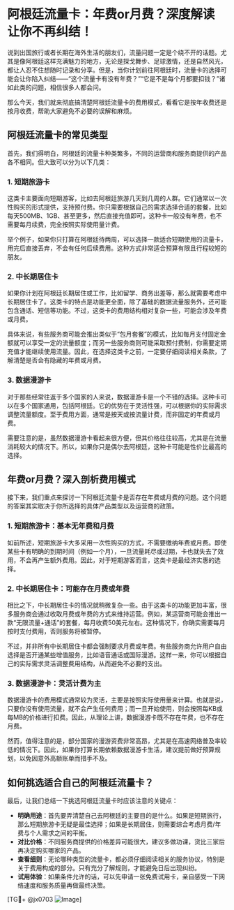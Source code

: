 # 阿根廷流量卡：年费or月费？深度解读让你不再纠结！

说到出国旅行或者长期在海外生活的朋友们，流量问题一定是个绕不开的话题。尤其是像阿根廷这样充满魅力的地方，无论是探戈舞步、足球激情，还是自然风光，都让人忍不住想随时记录和分享。但是，当你计划前往阿根廷时，流量卡的选择可能会让你陷入纠结——“这个流量卡有没有年费？”“它是不是每个月都要扣钱？”诸如此类的问题，相信很多人都会问。

那么今天，我们就来彻底搞清楚阿根廷流量卡的费用模式，看看它是按年收费还是按月收费，帮助大家避免不必要的误解和麻烦。

## 阿根廷流量卡的常见类型

首先，我们得明白，阿根廷的流量卡种类繁多，不同的运营商和服务商提供的产品各不相同。但大致可以分为以下几类：

### 1. 短期旅游卡
这类卡主要面向短期游客，比如去阿根廷旅游几天到几周的人群。它们通常以一次性购买的形式提供，支持预付费。你只需要根据自己的需求选择合适的套餐，比如每天500MB、1GB、甚至更多，然后直接充值即可。这种卡一般没有年费，也不需要每月续费，完全按照实际使用量计费。

举个例子，如果你只打算在阿根廷待两周，可以选择一款适合短期使用的流量卡，用完后直接丢弃，不会有任何后续费用。这种方式非常适合预算有限且行程较短的朋友。

### 2. 中长期居住卡
如果你计划在阿根廷长期居住或工作，比如留学、商务出差等，那么就需要考虑中长期居住卡了。这类卡的特点是功能更全面，除了基础的数据流量服务外，还可能包含通话、短信等功能。不过，这类卡的费用结构相对复杂一些，可能会涉及年费或月费。

具体来说，有些服务商可能会推出类似于“包月套餐”的模式，比如每月支付固定金额就可以享受一定的流量额度；而另一些服务商则可能采取预付费制，你需要定期充值才能继续使用流量。因此，在选择这类卡之前，一定要仔细阅读相关条款，了解清楚是否会有隐藏的年费或月费。

### 3. 数据漫游卡
对于那些经常往返于多个国家的人来说，数据漫游卡是一个不错的选择。这种卡可以在多个国家通用，包括阿根廷。它的优势在于灵活性强，可以根据你的实际需求调整流量额度。至于费用方面，通常是按天或按流量计费，而非固定的年费或月费。

需要注意的是，虽然数据漫游卡看起来很方便，但其价格往往较高，尤其是在流量消耗较大的情况下。所以，如果你只是偶尔去阿根廷，这种卡可能是性价比最高的选择。

## 年费or月费？深入剖析费用模式

接下来，我们重点来探讨一下阿根廷流量卡是否存在年费或月费的问题。这个问题的答案其实取决于你所选择的具体产品类型以及运营商的政策。

### 1. 短期旅游卡：基本无年费和月费
如前所述，短期旅游卡大多采用一次性购买的方式，不需要缴纳年费或月费。即使某些卡有明确的到期时间（例如一个月），一旦流量耗尽或过期，卡也就失去了效用，不会再产生额外费用。因此，对于短期游客而言，这类卡是最经济实惠的选择。

### 2. 中长期居住卡：可能存在月费或年费
相比之下，中长期居住卡的情况就稍微复杂一些。由于这类卡的功能更加丰富，很多服务商会通过收取月费或年费的方式来维持运营。例如，某运营商可能会推出一款“无限流量+通话”的套餐，每月收费50美元左右。这种情况下，你确实需要每月按时支付费用，否则服务将被暂停。

不过，并非所有中长期居住卡都会强制要求月费或年费。有些服务商允许用户自由选择是否开通某些增值服务，比如语音通话或国际漫游。这样一来，你可以根据自己的实际需求灵活调整费用结构，从而避免不必要的支出。

### 3. 数据漫游卡：灵活计费为主
数据漫游卡的费用模式通常较为灵活，主要是按照实际使用量来计算。也就是说，只要你没有使用流量，就不会产生任何费用；而一旦开始使用，则会按照每KB或每MB的价格进行扣费。因此，从理论上讲，数据漫游卡既不存在年费，也不存在月费。

然而，值得注意的是，部分国家的漫游资费非常高昂，尤其是在高速网络普及率较低的情况下。因此，如果你打算长期依赖数据漫游卡生活，建议提前做好预算规划，以免因意外高额账单而措手不及。

## 如何挑选适合自己的阿根廷流量卡？

最后，让我们总结一下挑选阿根廷流量卡时应该注意的关键点：

- **明确用途**：首先要弄清楚自己去阿根廷的主要目的是什么。如果是短期旅行，那么短期旅游卡无疑是最佳选择；如果是长期居住，则需要综合考虑月费/年费与个人需求之间的平衡。
- **对比价格**：不同服务商提供的价格差异可能很大，建议多做功课，货比三家后再决定购买哪家的产品。
- **查看细则**：无论哪种类型的流量卡，都必须仔细阅读相关的服务协议，特别是关于费用构成的部分。只有充分了解规则，才能避免日后出现纠纷。
- **试用体验**：如果条件允许的话，可以先申请一张免费试用卡，亲自感受一下网络速度和服务质量再做最终决策。

[TG💪+ @jx0703 ![Image](https://github.com/user-attachments/assets/dbca1d08-cadb-493c-b0ec-ad6f7a83f270)]